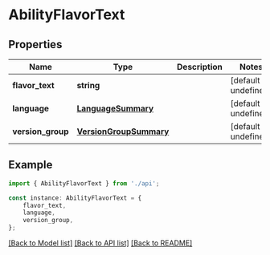 # AbilityFlavorText


## Properties

Name | Type | Description | Notes
------------ | ------------- | ------------- | -------------
**flavor_text** | **string** |  | [default to undefined]
**language** | [**LanguageSummary**](LanguageSummary.md) |  | [default to undefined]
**version_group** | [**VersionGroupSummary**](VersionGroupSummary.md) |  | [default to undefined]

## Example

```typescript
import { AbilityFlavorText } from './api';

const instance: AbilityFlavorText = {
    flavor_text,
    language,
    version_group,
};
```

[[Back to Model list]](../README.md#documentation-for-models) [[Back to API list]](../README.md#documentation-for-api-endpoints) [[Back to README]](../README.md)
